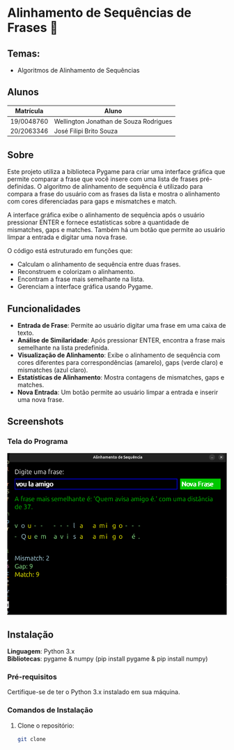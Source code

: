 # Alinhamento de Sequências de Frases 📍

## Temas:
- Algoritmos de Alinhamento de Sequências

## Alunos
| Matrícula  | Aluno                                   |
|------------|-----------------------------------------|
| 19/0048760 | Wellington Jonathan de Souza Rodrigues  |
| 20/2063346 | José Filipi Brito Souza                 |

## Sobre

Este projeto utiliza a biblioteca Pygame para criar uma interface gráfica que permite comparar a frase que você insere com uma lista de frases pré-definidas. O algoritmo de alinhamento de sequência é utilizado para compara a frase do usuário com as frases da lista e mostra o alinhamento com cores diferenciadas para gaps e mismatches e match.

A interface gráfica exibe o alinhamento de sequência após o usuário pressionar ENTER e fornece estatísticas sobre a quantidade de mismatches, gaps e matches. Também há um botão que permite ao usuário limpar a entrada e digitar uma nova frase.

O código está estruturado em funções que:
- Calculam o alinhamento de sequência entre duas frases.
- Reconstruem e colorizam o alinhamento.
- Encontram a frase mais semelhante na lista.
- Gerenciam a interface gráfica usando Pygame.

## Funcionalidades
- **Entrada de Frase**: Permite ao usuário digitar uma frase em uma caixa de texto.
- **Análise de Similaridade**: Após pressionar ENTER, encontra a frase mais semelhante na lista predefinida.
- **Visualização de Alinhamento**: Exibe o alinhamento de sequência com cores diferentes para correspondências (amarelo), gaps (verde claro) e mismatches (azul claro).
- **Estatísticas de Alinhamento**: Mostra contagens de mismatches, gaps e matches.
- **Nova Entrada**: Um botão permite ao usuário limpar a entrada e inserir uma nova frase.

## Screenshots
### Tela do Programa
![Tela do programa](./assert/imagem1.png)

## Instalação
**Linguagem**: Python 3.x  
**Bibliotecas**: pygame & numpy (pip install pygame & pip install numpy)

### Pré-requisitos
Certifique-se de ter o Python 3.x instalado em sua máquina.

### Comandos de Instalação

1. Clone o repositório:
   ```bash
   git clone 
